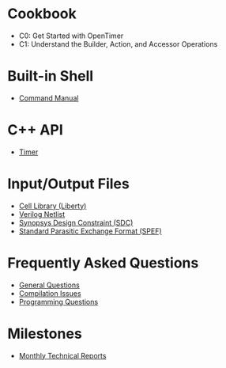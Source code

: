 # Cookbook

+ C0: Get Started with OpenTimer
+ C1: Understand the Builder, Action, and Accessor Operations

# Built-in Shell

+ [Command Manual](shell/command_manual.md)

# C++ API

+ [Timer](api/timer.md)

# Input/Output Files

+ [Cell Library (Liberty)](io/library.md)
+ [Verilog Netlist](io/verilog.md)
+ [Synopsys Design Constraint (SDC)](io/sdc.md)
+ [Standard Parasitic Exchange Format (SPEF)](io/spef.md)

# Frequently Asked Questions

+ [General Questions](faq/general.md)
+ [Compilation Issues](faq/compilation.md)
+ [Programming Questions](faq/programming.md)

# Milestones

+ [Monthly Technical Reports](milestones/logs.md)


